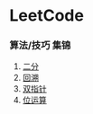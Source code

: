 # LeetCode

### 算法/技巧 集锦

1. [二分](https://github.com/luoxupan/LeetCode/blob/master/%E4%BA%8C%E5%88%86.md)
2. [回溯](https://github.com/luoxupan/LeetCode/blob/master/%E5%9B%9E%E6%BA%AF.md)
3. [双指针](https://github.com/luoxupan/LeetCode/blob/master/%E5%8F%8C%E6%8C%87%E9%92%88.md)
4. [位运算](https://github.com/luoxupan/LeetCode/blob/master/%E4%BD%8D%E8%BF%90%E7%AE%97.md)










